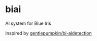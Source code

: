 # biai
AI system for Blue Iris

Inspired by [gentlepumpkin/bi-aidetection](https://github.com/gentlepumpkin/bi-aidetection)
